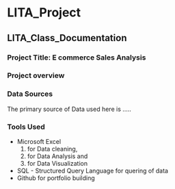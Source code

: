 # LITA_Project
## LITA_Class_Documentation
### Project Title: E commerce Sales Analysis
### Project overview


### Data Sources
The primary source of Data used here is ..... 

### Tools Used
- Microsoft Excel
    1. for Data cleaning,
    2. for Data Analysis and
    3. for Data Visualization
- SQL - Structured Query Language for quering of data
- Github for portfolio building
